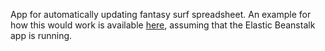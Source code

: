 App for automatically updating fantasy surf spreadsheet. An example for how this would work is available <a href="https://docs.google.com/spreadsheets/d/1hMA7UJfjuV5mGmWvb4g2351oSu6LRljFVPWEmaF22Hw/edit?usp=sharing">here</a>, assuming that the Elastic Beanstalk app is running.
